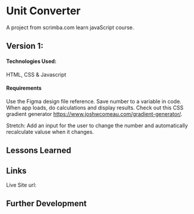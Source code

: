 # Unit Converter
A project from scrimba.com learn javaScript course.

## Version 1:

#### Technologies Used:

HTML, CSS & Javascript

#### Requirements

Use the Figma design file reference.
Save number to a variable in code.
When app loads, do calculations and display results.
Check out this CSS gradient generator https://www.joshwcomeau.com/gradient-generator/.

Stretch: Add an input for the user to change the number and automatically recalculate valuse when it changes.

## Lessons Learned

## Links

Live Site url:

## Further Development
